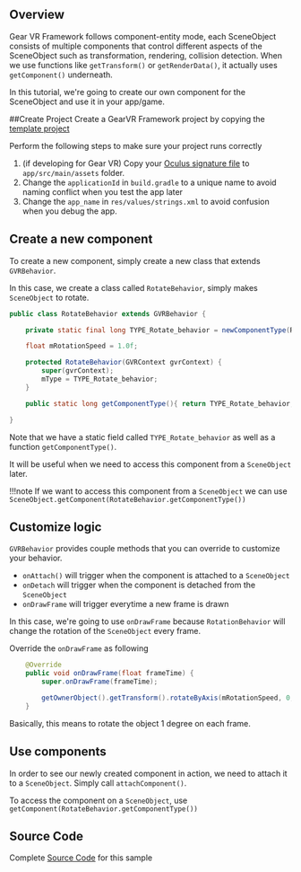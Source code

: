 ## Overview

Gear VR Framework follows component-entity mode, each SceneObject consists of multiple components that control different aspects of the SceneObject such as transformation, rendering, collision detection. When we use functions like `getTransform()` or `getRenderData()`, it actually uses `getComponent()` underneath.

In this tutorial, we're going to create our own component for the SceneObject and use it in your app/game.

##Create Project
Create a GearVR Framework project by copying the [template project](https://github.com/gearvrf/GearVRf-Demos/tree/master/template/GVRFApplication) 

Perform the following steps to make sure your project runs correctly

1. (if developing for Gear VR) Copy your [Oculus signature file](https://developer.oculus.com/osig/) to `app/src/main/assets` folder.
1. Change the `applicationId` in `build.gradle` to a unique name to avoid naming conflict when you test the app later
1. Change the `app_name` in `res/values/strings.xml` to avoid confusion when you debug the app.

## Create a new component
To create a new component, simply create a new class that extends `GVRBehavior`.

In this case, we create a class called `RotateBehavior`, simply makes `SceneObject` to rotate.

```java
public class RotateBehavior extends GVRBehavior {

    private static final long TYPE_Rotate_behavior = newComponentType(RotateBehavior.class);

    float mRotationSpeed = 1.0f;

    protected RotateBehavior(GVRContext gvrContext) {
        super(gvrContext);
        mType = TYPE_Rotate_behavior;
    }

    public static long getComponentType(){ return TYPE_Rotate_behavior;}

}
```

Note that we have a static field called `TYPE_Rotate_behavior` as well as a function `getComponentType()`.

It will be useful when we need to access this component from a `SceneObject` later.

!!!note
    If we want to access this component from a `SceneObject` we can use `SceneObject.getComponent(RotateBehavior.getComponentType())`

## Customize logic
`GVRBehavior` provides couple methods that you can override to customize your behavior.

* `onAttach()` will trigger when the component is attached to a `SceneObject`
* `onDetach` will trigger when the component is detached from the `SceneObject`
* `onDrawFrame` will trigger everytime a new frame is drawn

In this case, we're going to use `onDrawFrame` because `RotationBehavior` will change the rotation of the `SceneObject` every frame.

Override the `onDrawFrame` as following
```java
    @Override
    public void onDrawFrame(float frameTime) {
        super.onDrawFrame(frameTime);

        getOwnerObject().getTransform().rotateByAxis(mRotationSpeed, 0,1,0);
    }
```

Basically, this means to rotate the object 1 degree on each frame.

## Use components

In order to see our newly created component in action, we need to attach it to a `SceneObject`. Simply call `attachComponent()`.

To access the component on a `SceneObject`, use `getComponent(RotateBehavior.getComponentType())`

## Source Code
Complete [Source Code](https://github.com/nitosan/GearVRf-Samples/tree/master/sample_billboard) for this sample 
